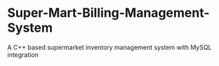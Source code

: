 # Super-Mart-Billing-Management-System
A C++ based supermarket inventory management system with MySQL integration
